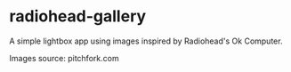 # radiohead-gallery
A simple lightbox app using images inspired by Radiohead's Ok Computer.  

Images source:  pitchfork.com
